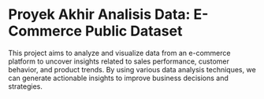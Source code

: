 # Proyek Akhir Analisis Data: E-Commerce Public Dataset

This project aims to analyze and visualize data from an e-commerce platform to uncover insights related to sales performance, customer behavior, and product trends. By using various data analysis techniques, we can generate actionable insights to improve business decisions and strategies.
